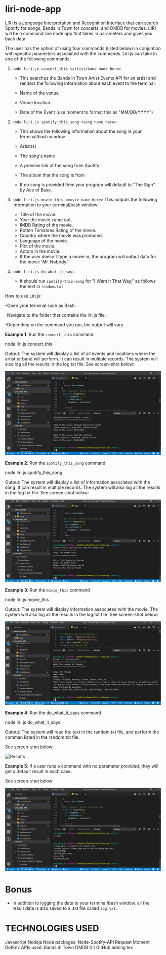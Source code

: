 # liri-node-app
LIRI is a _Language_ Interpretation and Recognition Interface that can search  Spotify for songs, Bands in Town for concerts, and OMDB for movies. LIRI will be a command line node app that takes in parameters and gives you back data.

The user has the option of using four commands (listed below) in conjuntion with specific parameters associated with the commands. Liri.js can take in one of the following commands:

1. `node liri.js concert_this <artist/band name here>` 
    * This searches the Bands in Town Artist Events API for an artist and renders the following information about each event to the terminal:

     * Name of the venue

     * Venue location

     * Date of the Event (use moment to format this as "MM/DD/YYYY")

2. `node liri.js spotify_this_song <song name here>`
     * This shows the following information about the song in your terminal/bash window

     * Artist(s)

     * The song's name

     * A preview link of the song from Spotify

     * The album that the song is from

   * If no song is provided then your program will default to "The Sign" by Ace of Base.

3. `node liri.js movie_this <movie name here>`
    This outputs the following information to your terminal/bash window:
    * Title of the movie.
    * Year the movie came out.
    * IMDB Rating of the movie.
    * Rotten Tomatoes Rating of the movie.
    * Country where the movie was produced.
    * Language of the movie.
    * Plot of the movie.
    * Actors in the movie.
    * If the user doesn't type a movie in, the program will output data for the movie 'Mr. Nobody.'

4. `node liri.js do_what_it_says`
     * It should run `spotify-this-song` for "I Want it That Way," as follows the text in `random.txt`.

How to use Liri.js:

-Open your terminal such as Bash.

-Navigate to the folder that contains the liri.js file.

-Depending on the command you run, the output will vary.

**Example 1**: Run the `concert_this` command

node liri.js concert_this <name of artist or band>

Output: The system will display a list of all events and locations where the artist or band will perform. It can result in multiple records. The system will also log all the results in the log.txt file. See screen-shot below:

![Results](images/concertThis.PNG)

**Example 2**: Run the `spotify_this_song` command

 node liri.js spotify_this_song <name of song>

Output: The system will display a list of information associated with the song. It can result in multiple records. The system will also log all the results in the log.txt file. See screen-shot below:

![Results](images/spotifyThisSong.PNG)

**Example 3**: Run the `movie_this` command

 node liri.js movie_this <name of movie>

Output: The system will display information associated with the movie. The system will also log all the results in the log.txt file. See screen-shot below:

![Results](images/movieThis.PNG)

**Example 4**: Run the do_what_it_says command

 node liri.js do_what_it_says

Output: The system will read the text in the random.txt file, and perform the comman listed in the random.txt file.

See screen-shot below:

![Results](images/doWhatIsSays.PNG)

**Example 5**: If a user runs a command with no parameter provided, they will get a default result in each case. 

See screen-shot below:

![Results](images/default.PNG)

# Bonus
* In addition to logging the data to your terminal/bash window, all the result data is also saved to a .txt file called `log.txt`.

# TECHNOLOGIES USED
Javascript
Nodejs
Node packages:
    Node-Spotify-API
    Request
    Moment
    DotEnv
APIs used:
    Bands in Town
    OMDB
Git
GitHub
adding tex
